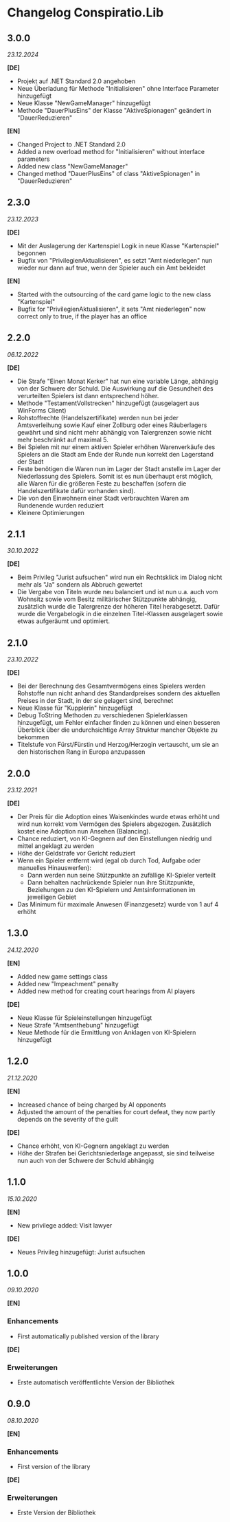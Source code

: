 # Changelog Conspiratio.Lib

## 3.0.0

_23.12.2024_

**[DE]**
- Projekt auf .NET Standard 2.0 angehoben
- Neue Überladung für Methode "Initialisieren" ohne Interface Parameter hinzugefügt
- Neue Klasse "NewGameManager" hinzugefügt
- Methode "DauerPlusEins" der Klasse "AktiveSpionagen" geändert in "DauerReduzieren"

**[EN]**
- Changed Project to .NET Standard 2.0
- Added a new overload method for "Initialisieren" without interface parameters
- Added new class "NewGameManager"
- Changed method "DauerPlusEins" of class "AktiveSpionagen" in "DauerReduzieren"

## 2.3.0

_23.12.2023_

**[DE]**
- Mit der Auslagerung der Kartenspiel Logik in neue Klasse "Kartenspiel" begonnen
- Bugfix von "PrivilegienAktualisieren", es setzt "Amt niederlegen" nun wieder nur dann auf true, wenn der Spieler auch ein Amt bekleidet

**[EN]**
- Started with the outsourcing of the card game logic to the new class "Kartenspiel"
- Bugfix for "PrivilegienAktualisieren", it sets "Amt niederlegen" now correct only to true, if the player has an office

## 2.2.0

_06.12.2022_

**[DE]**
- Die Strafe "Einen Monat Kerker" hat nun eine variable Länge, abhängig von der Schwere der Schuld. Die Auswirkung auf die Gesundheit des verurteilten Spielers ist dann entsprechend höher.
- Methode "TestamentVollstrecken" hinzugefügt (ausgelagert aus WinForms Client)
- Rohstoffrechte (Handelszertifikate) werden nun bei jeder Amtsverleihung sowie Kauf einer Zollburg oder eines Räuberlagers gewährt und sind nicht mehr abhängig von Talergrenzen sowie nicht mehr beschränkt auf maximal 5.
- Bei Spielen mit nur einem aktiven Spieler erhöhen Warenverkäufe des Spielers an die Stadt am Ende der Runde nun korrekt den Lagerstand der Stadt
- Feste benötigen die Waren nun im Lager der Stadt anstelle im Lager der Niederlassung des Spielers. Somit ist es nun überhaupt erst möglich, alle Waren für die größeren Feste zu beschaffen (sofern die Handelszertifikate dafür vorhanden sind).
- Die von den Einwohnern einer Stadt verbrauchten Waren am Rundenende wurden reduziert
- Kleinere Optimierungen

## 2.1.1

_30.10.2022_

**[DE]**
- Beim Privileg "Jurist aufsuchen" wird nun ein Rechtsklick im Dialog nicht mehr als "Ja" sondern als Abbruch gewertet
- Die Vergabe von Titeln wurde neu balanciert und ist nun u.a. auch vom Wohnsitz sowie vom Besitz militärischer Stützpunkte abhängig, zusätzlich wurde die Talergrenze der höheren Titel herabgesetzt. Dafür wurde die Vergabelogik in die einzelnen Titel-Klassen ausgelagert sowie etwas aufgeräumt und optimiert.

## 2.1.0

_23.10.2022_

**[DE]**
- Bei der Berechnung des Gesamtvermögens eines Spielers werden Rohstoffe nun nicht anhand des Standardpreises sondern des aktuellen Preises in der Stadt, in der sie gelagert sind, berechnet
- Neue Klasse für "Kupplerin" hinzugefügt
- Debug ToString Methoden zu verschiedenen Spielerklassen hinzugefügt, um Fehler einfacher finden zu können und einen besseren Überblick über die undurchsichtige Array Struktur mancher Objekte zu bekommen
- Titelstufe von Fürst/Fürstin und Herzog/Herzogin vertauscht, um sie an den historischen Rang in Europa anzupassen

## 2.0.0

_23.12.2021_

**[DE]**
- Der Preis für die Adoption eines Waisenkindes wurde etwas erhöht und wird nun korrekt vom Vermögen des Spielers abgezogen. Zusätzlich kostet eine Adoption nun Ansehen (Balancing).
- Chance reduziert, von KI-Gegnern auf den Einstellungen niedrig und mittel angeklagt zu werden
- Höhe der Geldstrafe vor Gericht reduziert
- Wenn ein Spieler entfernt wird (egal ob durch Tod, Aufgabe oder manuelles Hinauswerfen):
  - Dann werden nun seine Stützpunkte an zufällige KI-Spieler verteilt
  - Dann behalten nachrückende Spieler nun ihre Stützpunkte, Beziehungen zu den KI-Spielern und Amtsinformationen im jeweiligen Gebiet
- Das Minimum für maximale Anwesen (Finanzgesetz) wurde von 1 auf 4 erhöht

## 1.3.0

_24.12.2020_

**[EN]**
- Added new game settings class
- Added new "Impeachment" penalty
- Added new method for creating court hearings from AI players

**[DE]**
- Neue Klasse für Spieleinstellungen hinzugefügt
- Neue Strafe "Amtsenthebung" hinzugefügt
- Neue Methode für die Ermittlung von Anklagen von KI-Spielern hinzugefügt

## 1.2.0

_21.12.2020_

**[EN]**
- Increased chance of being charged by AI opponents
- Adjusted the amount of the penalties for court defeat, they now partly depends on the severity of the guilt

**[DE]**
- Chance erhöht, von KI-Gegnern angeklagt zu werden
- Höhe der Strafen bei Gerichtsniederlage angepasst, sie sind teilweise nun auch von der Schwere der Schuld abhängig

## 1.1.0

_15.10.2020_

**[EN]**
- New privilege added: Visit lawyer

**[DE]**
- Neues Privileg hinzugefügt: Jurist aufsuchen

## 1.0.0

_09.10.2020_

**[EN]**
### Enhancements
- First automatically published version of the library

**[DE]**
### Erweiterungen
- Erste automatisch veröffentlichte Version der Bibliothek

## 0.9.0

_08.10.2020_

**[EN]**
### Enhancements
- First version of the library

**[DE]**
### Erweiterungen
- Erste Version der Bibliothek
